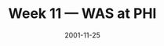 ---
layout: game
title: Week 11 — WAS at PHI
season: 2001
game_id: 2001_11_WAS_PHI
week: 11
date: 2001-11-25
home_team: PHI
away_team: WAS
final_home: 
final_away: 
pbp_url: /assets/data/pbp/2001/2001_11_WAS_PHI.csv.gz
---